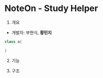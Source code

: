 # NoteOn - Study Helper
1. 개요<br>
* 개발자: 부현식, <b>황민지</b><br>
```java
class a{
    
}
```

2. 기능

3. 구조